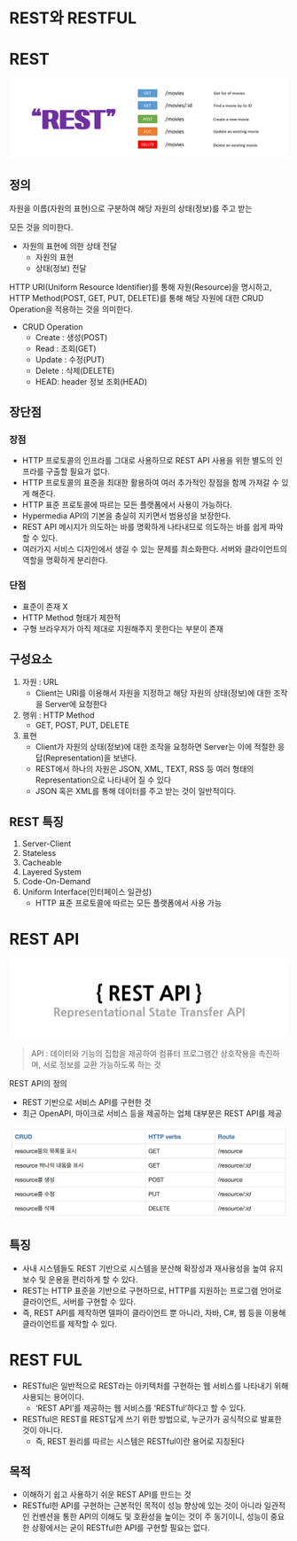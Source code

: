 # REST와 RESTFUL

# REST

![REST%E1%84%8B%E1%85%AA%20RESTFUL%2024d6b254003a4df4b7050fbd39ee9451/Untitled.png](image/rest.png)

## 정의

자원을 이름(자원의 표현)으로 구분하여 해당 자원의 상태(정보)를 주고 받는 

모든 것을 의미한다.

- 자원의 표현에 의한 상태 전달
    - 자원의 표현
    - 상태(정보) 전달

HTTP URI(Uniform Resource Identifier)를 통해 자원(Resource)을 명시하고, HTTP Method(POST, GET, PUT, DELETE)를 통해 해당 자원에 대한 CRUD Operation을 적용하는 것을 의미한다.

- CRUD Operation
    - Create : 생성(POST)
    - Read : 조회(GET)
    - Update : 수정(PUT)
    - Delete : 삭제(DELETE)
    - HEAD: header 정보 조회(HEAD)

## 장단점

### 장점

- HTTP 프로토콜의 인프라를 그대로 사용하므로 REST API 사용을 위한 별도의 인프라를 구출할 필요가 없다.
- HTTP 프로토콜의 표준을 최대한 활용하여 여러 추가적인 장점을 함께 가져갈 수 있게 해준다.
- HTTP 표준 프로토콜에 따르는 모든 플랫폼에서 사용이 가능하다.
- Hypermedia API의 기본을 충실히 지키면서 범용성을 보장한다.
- REST API 메시지가 의도하는 바를 명확하게 나타내므로 의도하는 바를 쉽게 파악할 수 있다.
- 여러가지 서비스 디자인에서 생길 수 있는 문제를 최소화한다.
서버와 클라이언트의 역할을 명확하게 분리한다.

### 단점

- 표준이 존재 X
- HTTP Method 형태가 제한적
- 구형 브라우저가 아직 제대로 지원해주지 못한다는 부분이 존재

## 구성요소

1. 자원 : URL
    - Client는 URI를 이용해서 자원을 지정하고 해당 자원의 상태(정보)에 대한 조작을 Server에 요청한다
2. 행위 : HTTP Method
    - GET, POST, PUT, DELETE
3. 표현 
    - Client가 자원의 상태(정보)에 대한 조작을 요청하면 Server는 이에 적절한 응답(Representation)을 보낸다.
    - REST에서 하나의 자원은 JSON, XML, TEXT, RSS 등 여러 형태의 Representation으로 나타내어 질 수 있다
    - JSON 혹은 XML를 통해 데이터를 주고 받는 것이 일반적이다.

## REST 특징

1. Server-Client
2. Stateless
3. Cacheable
4. Layered System
5. Code-On-Demand
6. Uniform Interface(인터페이스 일관성)
    - HTTP 표준 프로토콜에 따르는 모든 플랫폼에서 사용 가능

# REST API

![REST%E1%84%8B%E1%85%AA%20RESTFUL%2024d6b254003a4df4b7050fbd39ee9451/Untitled%201.png](image/rest1.png)

> API : 데이터와 기능의 집합을 제공하여 컴퓨터 프로그램간 상호작용을 촉진하며, 서로 정보를 교환 가능하도록 하는 것

REST API의 정의

- REST 기반으로 서비스 API를 구현한 것
- 최근 OpenAPI, 마이크로 서비스 등을 제공하는 업체 대부분은 REST API를 제공

![REST%E1%84%8B%E1%85%AA%20RESTFUL%2024d6b254003a4df4b7050fbd39ee9451/Untitled%202.png](image/rest2.png)

## 특징

- 사내 시스템들도 REST 기반으로 시스템을 분산해 확장성과 재사용성을 높여 유지보수 및 운용을 편리하게 할 수 있다.
- REST는 HTTP 표준을 기반으로 구현하므로, HTTP를 지원하는 프로그램 언어로 클라이언트, 서버를 구현할 수 있다.
- 즉, REST API를 제작하면 델파이 클라이언트 뿐 아니라, 자바, C#, 웹 등을 이용해 클라이언트를 제작할 수 있다.

# REST FUL

- RESTful은 일반적으로 REST라는 아키텍처를 구현하는 웹 서비스를 나타내기 위해 사용되는 용어이다.
    - ‘REST API’를 제공하는 웹 서비스를 ‘RESTful’하다고 할 수 있다.
- RESTful은 REST를 REST답게 쓰기 위한 방법으로, 누군가가 공식적으로 발표한 것이 아니다.
    - 즉, REST 원리를 따르는 시스템은 RESTful이란 용어로 지칭된다

## 목적

- 이해하기 쉽고 사용하기 쉬운 REST API를 만드는 것
- RESTful한 API를 구현하는 근본적인 목적이 성능 향상에 있는 것이 아니라 일관적인 컨벤션을 통한 API의 이해도 및 호환성을 높이는 것이 주 동기이니, 성능이 중요한 상황에서는 굳이 RESTful한 API를 구현할 필요는 없다.